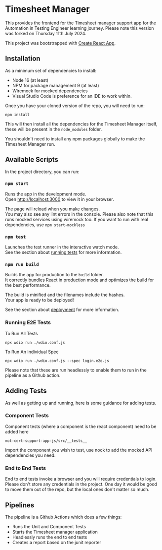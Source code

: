 # Timesheet Manager

This provides the frontend for the Timesheet manager support app for the Automation in Testing Engineer learning journey. Please note this version was forked on Thursday 11th July 2024.

This project was bootstrapped with [Create React App](https://github.com/facebook/create-react-app).

## Installation

As a minimum set of dependencies to install:

* Node 16 (at least)
* NPM for package management 9 (at least)
* Wiremock for mocked dependencies
* Visual Studio Code is preference for an IDE to work within.

Once you have your cloned version of the repo, you will need to run:

`npm install`

This will then install all the dependencies for the Timesheet Manager itself, these will be present in the `node_modules` folder.

You shouldn't need to install any npm packages globally to make the Timesheet Manager run.

## Available Scripts

In the project directory, you can run:

### `npm start`

Runs the app in the development mode.\
Open [http://localhost:3000](http://localhost:3000) to view it in your browser.

The page will reload when you make changes.\
You may also see any lint errors in the console.
Please also note that this runs mocked services using wiremock too. If you want to run with real dependencies, use `npm start-mockless`

### `npm test`

Launches the test runner in the interactive watch mode.\
See the section about [running tests](https://facebook.github.io/create-react-app/docs/running-tests) for more information.

### `npm run build`

Builds the app for production to the `build` folder.\
It correctly bundles React in production mode and optimizes the build for the best performance.

The build is minified and the filenames include the hashes.\
Your app is ready to be deployed!

See the section about [deployment](https://facebook.github.io/create-react-app/docs/deployment) for more information.

### Running E2E Tests

To Run All Tests

`npx wdio run ./wdio.conf.js`

To Run An Individual Spec

`npx wdio run ./wdio.conf.js --spec login.e2e.js`

Please note that these are run headlessly to enable them to run in the pipeline as a Github action.

## Adding Tests

As well as getting up and running, here is some guidance for adding tests.

### Component Tests

Component tests (where a component is the react component) need to be added here

`mot-cert-support-app-js/src/__tests__`

Import the component you wish to test, use nock to add the mocked API dependencies you need.

### End to End Tests

End to end tests invoke a browser and you will require credentials to login. Please don't store any credentials in the project. One day it would be good to move them out of the repo, but the local ones don't matter so much.

## Pipelines

The pipeline is a Github Actions which does a few things:

* Runs the Unit and Component Tests
* Starts the Timesheet manager application
* Headlessly runs the end to end tests
* Creates a report based on the junit reporter
